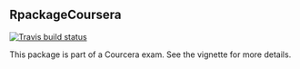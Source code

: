 ## RpackageCoursera

<!-- badges: start -->
[![Travis build status](https://travis-ci.com/kevin444/RpackageCoursera.svg?branch=master)](https://travis-ci.com/kevin444/RpackageCoursera)
<!-- badges: end -->




This package is part of a Courcera exam. See the vignette for more details.

